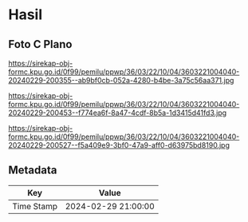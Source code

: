 # Hasil

## Foto C Plano

https://sirekap-obj-formc.kpu.go.id/0f99/pemilu/ppwp/36/03/22/10/04/3603221004040-20240229-200355--ab9bf0cb-052a-4280-b4be-3a75c56aa371.jpg

https://sirekap-obj-formc.kpu.go.id/0f99/pemilu/ppwp/36/03/22/10/04/3603221004040-20240229-200453--f774ea6f-8a47-4cdf-8b5a-1d3415d41fd3.jpg

https://sirekap-obj-formc.kpu.go.id/0f99/pemilu/ppwp/36/03/22/10/04/3603221004040-20240229-200527--f5a409e9-3bf0-47a9-aff0-d63975bd8190.jpg


## Metadata

| Key        | Value               |
| ---------- | ------------------- |
| Time Stamp | 2024-02-29 21:00:00 |



